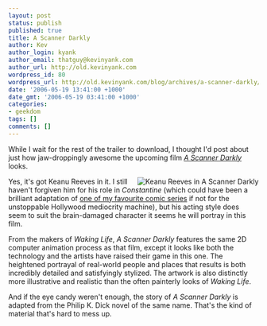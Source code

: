 ```yaml
---
layout: post
status: publish
published: true
title: A Scanner Darkly
author: Kev
author_login: kyank
author_email: thatguy@kevinyank.com
author_url: http://old.kevinyank.com
wordpress_id: 80
wordpress_url: http://old.kevinyank.com/blog/archives/a-scanner-darkly/
date: '2006-05-19 13:41:00 +1000'
date_gmt: '2006-05-19 03:41:00 +1000'
categories:
- geekdom
tags: []
comments: []
---
```

<p>While I wait for the rest of the trailer to download, I thought I'd post about just how jaw-droppingly awesome the upcoming film <a href="http://wip.warnerbros.com/ascannerdarkly/"><cite>A Scanner Darkly</cite></a> looks.</p>
<p><img align="right" alt="Keanu Reeves in A Scanner Darkly" id="image79" title="Keanu Reeves in A Scanner Darkly" src="http://old.kevinyank.com/blog/wp-content/uploads/2006/05/scannerdarkly.jpg" />Yes, it's got Keanu Reeves in it. I still haven't forgiven him for his role in <cite>Constantine</cite> (which could have been a brilliant adaptation of <a href="http://www.dccomics.com/features/hellblazer/">one of my favourite comic series</a> if not for the unstoppable Hollywood mediocrity machine), but his acting style does seem to suit the brain-damaged character it seems he will portray in this film.</p>
<p>From the makers of <cite>Waking Life</cite>, <cite>A Scanner Darkly</cite> features the same 2D computer animation process as that film, except it looks like both the technology and the artists have raised their game in this one. The heightened portrayal of real-world people and places that results is both incredibly detailed and satisfyingly stylized. The artwork is also distinctly more illustrative and realistic than the often painterly looks of <cite>Waking Life</cite>.</p>
<p>And if the eye candy weren't enough, the story of <cite>A Scanner Darkly</cite> is adapted from the Philip K. Dick novel of the same name. That's the kind of material that's hard to mess up.</p>
